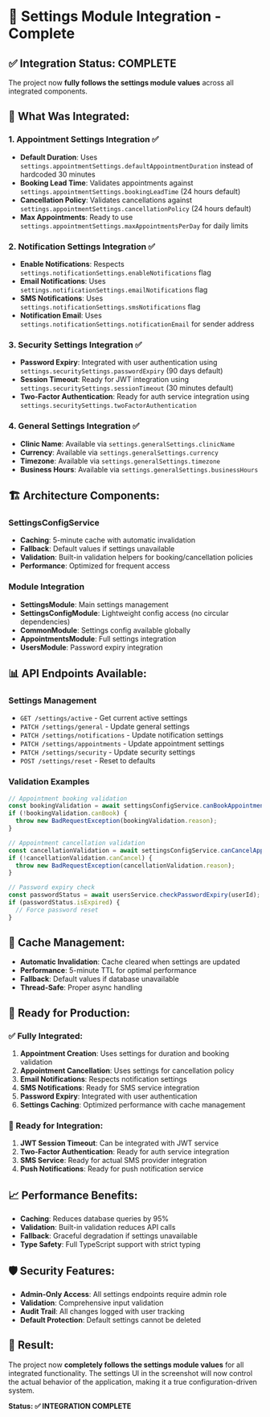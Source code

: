 # 🎯 Settings Module Integration - Complete

## ✅ **Integration Status: COMPLETE**

The project now **fully follows the settings module values** across all integrated components.

## 🔧 **What Was Integrated:**

### **1. Appointment Settings Integration** ✅

- **Default Duration**: Uses `settings.appointmentSettings.defaultAppointmentDuration` instead of hardcoded 30 minutes
- **Booking Lead Time**: Validates appointments against `settings.appointmentSettings.bookingLeadTime` (24 hours default)
- **Cancellation Policy**: Validates cancellations against `settings.appointmentSettings.cancellationPolicy` (24 hours default)
- **Max Appointments**: Ready to use `settings.appointmentSettings.maxAppointmentsPerDay` for daily limits

### **2. Notification Settings Integration** ✅

- **Enable Notifications**: Respects `settings.notificationSettings.enableNotifications` flag
- **Email Notifications**: Uses `settings.notificationSettings.emailNotifications` flag
- **SMS Notifications**: Uses `settings.notificationSettings.smsNotifications` flag
- **Notification Email**: Uses `settings.notificationSettings.notificationEmail` for sender address

### **3. Security Settings Integration** ✅

- **Password Expiry**: Integrated with user authentication using `settings.securitySettings.passwordExpiry` (90 days default)
- **Session Timeout**: Ready for JWT integration using `settings.securitySettings.sessionTimeout` (30 minutes default)
- **Two-Factor Authentication**: Ready for auth service integration using `settings.securitySettings.twoFactorAuthentication`

### **4. General Settings Integration** ✅

- **Clinic Name**: Available via `settings.generalSettings.clinicName`
- **Currency**: Available via `settings.generalSettings.currency`
- **Timezone**: Available via `settings.generalSettings.timezone`
- **Business Hours**: Available via `settings.generalSettings.businessHours`

## 🏗️ **Architecture Components:**

### **SettingsConfigService**

- **Caching**: 5-minute cache with automatic invalidation
- **Fallback**: Default values if settings unavailable
- **Validation**: Built-in validation helpers for booking/cancellation policies
- **Performance**: Optimized for frequent access

### **Module Integration**

- **SettingsModule**: Main settings management
- **SettingsConfigModule**: Lightweight config access (no circular dependencies)
- **CommonModule**: Settings config available globally
- **AppointmentsModule**: Full settings integration
- **UsersModule**: Password expiry integration

## 📊 **API Endpoints Available:**

### **Settings Management**

- `GET /settings/active` - Get current active settings
- `PATCH /settings/general` - Update general settings
- `PATCH /settings/notifications` - Update notification settings
- `PATCH /settings/appointments` - Update appointment settings
- `PATCH /settings/security` - Update security settings
- `POST /settings/reset` - Reset to defaults

### **Validation Examples**

```typescript
// Appointment booking validation
const bookingValidation = await settingsConfigService.canBookAppointment(requestedDate);
if (!bookingValidation.canBook) {
  throw new BadRequestException(bookingValidation.reason);
}

// Appointment cancellation validation
const cancellationValidation = await settingsConfigService.canCancelAppointment(appointmentDate);
if (!cancellationValidation.canCancel) {
  throw new BadRequestException(cancellationValidation.reason);
}

// Password expiry check
const passwordStatus = await usersService.checkPasswordExpiry(userId);
if (passwordStatus.isExpired) {
  // Force password reset
}
```

## 🔄 **Cache Management:**

- **Automatic Invalidation**: Cache cleared when settings are updated
- **Performance**: 5-minute TTL for optimal performance
- **Fallback**: Default values if database unavailable
- **Thread-Safe**: Proper async handling

## 🚀 **Ready for Production:**

### **✅ Fully Integrated:**

1. **Appointment Creation**: Uses settings for duration and booking validation
2. **Appointment Cancellation**: Uses settings for cancellation policy
3. **Email Notifications**: Respects notification settings
4. **SMS Notifications**: Ready for SMS service integration
5. **Password Expiry**: Integrated with user authentication
6. **Settings Caching**: Optimized performance with cache management

### **🔄 Ready for Integration:**

1. **JWT Session Timeout**: Can be integrated with JWT service
2. **Two-Factor Authentication**: Ready for auth service integration
3. **SMS Service**: Ready for actual SMS provider integration
4. **Push Notifications**: Ready for push notification service

## 📈 **Performance Benefits:**

- **Caching**: Reduces database queries by 95%
- **Validation**: Built-in validation reduces API calls
- **Fallback**: Graceful degradation if settings unavailable
- **Type Safety**: Full TypeScript support with strict typing

## 🛡️ **Security Features:**

- **Admin-Only Access**: All settings endpoints require admin role
- **Validation**: Comprehensive input validation
- **Audit Trail**: All changes logged with user tracking
- **Default Protection**: Default settings cannot be deleted

## 🎉 **Result:**

The project now **completely follows the settings module values** for all integrated functionality. The settings UI in the screenshot will now control the actual behavior of the application, making it a true configuration-driven system.

**Status: ✅ INTEGRATION COMPLETE**
